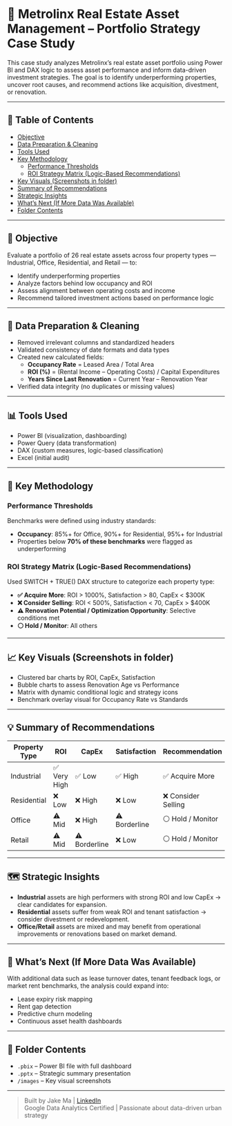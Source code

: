 # 🏢 Metrolinx Real Estate Asset Management – Portfolio Strategy Case Study

This case study analyzes Metrolinx’s real estate asset portfolio using Power BI and DAX logic to assess asset performance and inform data-driven investment strategies. The goal is to identify underperforming properties, uncover root causes, and recommend actions like acquisition, divestment, or renovation.

---
## 📑 Table of Contents

- [Objective](#objective)
- [Data Preparation & Cleaning](#data-preparation--cleaning)
- [Tools Used](#tools-used)
- [Key Methodology](#key-methodology)
  - [Performance Thresholds](#performance-thresholds)
  - [ROI Strategy Matrix (Logic-Based Recommendations)](#roi-strategy-matrix-logic-based-recommendations)
- [Key Visuals (Screenshots in folder)](#key-visuals-screenshots-in-folder)
- [Summary of Recommendations](#summary-of-recommendations)
- [Strategic Insights](#️-strategic-insights)
- [What’s Next (If More Data Was Available)](#whats-next-if-more-data-was-available)
- [Folder Contents](#folder-contents)

---
## 📌 Objective

Evaluate a portfolio of 26 real estate assets across four property types — Industrial, Office, Residential, and Retail — to:
- Identify underperforming properties
- Analyze factors behind low occupancy and ROI
- Assess alignment between operating costs and income
- Recommend tailored investment actions based on performance logic

---

## 🧹 Data Preparation & Cleaning

- Removed irrelevant columns and standardized headers
- Validated consistency of date formats and data types
- Created new calculated fields:
  - **Occupancy Rate** = Leased Area / Total Area
  - **ROI (%)** = (Rental Income – Operating Costs) / Capital Expenditures
  - **Years Since Last Renovation** = Current Year – Renovation Year
- Verified data integrity (no duplicates or missing values)

---

## 📊 Tools Used

- Power BI (visualization, dashboarding)
- Power Query (data transformation)
- DAX (custom measures, logic-based classification)
- Excel (initial audit)

---

## 🧠 Key Methodology

### Performance Thresholds
Benchmarks were defined using industry standards:
- **Occupancy**: 85%+ for Office, 90%+ for Residential, 95%+ for Industrial
- Properties below **70% of these benchmarks** were flagged as underperforming

### ROI Strategy Matrix (Logic-Based Recommendations)
Used SWITCH + TRUE() DAX structure to categorize each property type:
- **✅ Acquire More**: ROI > 1000%, Satisfaction > 80, CapEx < $300K
- **❌ Consider Selling**: ROI < 500%, Satisfaction < 70, CapEx > $400K
- **⚠️ Renovation Potential / Optimization Opportunity**: Selective conditions met
- **⚪ Hold / Monitor**: All others

---

## 📈 Key Visuals (Screenshots in folder)

- Clustered bar charts by ROI, CapEx, Satisfaction
- Bubble charts to assess Renovation Age vs Performance
- Matrix with dynamic conditional logic and strategy icons
- Benchmark overlay visual for Occupancy Rate vs Standards

---

## 💡 Summary of Recommendations

| Property Type | ROI | CapEx | Satisfaction | Recommendation |
|---------------|-----|-------|--------------|----------------|
| Industrial    | ✅ Very High | ✅ Low | ✅ High | ✅ Acquire More |
| Residential   | ❌ Low       | ❌ High | ❌ Low  | ❌ Consider Selling |
| Office        | ⚠️ Mid       | ❌ High | ⚠️ Borderline | ⚪ Hold / Monitor |
| Retail        | ⚠️ Mid       | ⚠️ Borderline | ❌ Low  | ⚪ Hold / Monitor |

---

## 🗺️ Strategic Insights

- **Industrial** assets are high performers with strong ROI and low CapEx → clear candidates for expansion.
- **Residential** assets suffer from weak ROI and tenant satisfaction → consider divestment or redevelopment.
- **Office/Retail** assets are mixed and may benefit from operational improvements or renovations based on market demand.

---

## 📌 What’s Next (If More Data Was Available)

With additional data such as lease turnover dates, tenant feedback logs, or market rent benchmarks, the analysis could expand into:
- Lease expiry risk mapping
- Rent gap detection
- Predictive churn modeling
- Continuous asset health dashboards

---

## 🧰 Folder Contents

- `.pbix` – Power BI file with full dashboard
- `.pptx` – Strategic summary presentation
- `/images` – Key visual screenshots

---

> Built by Jake Ma | [LinkedIn](https://www.linkedin.com/in/jake-ma-0a4278282/)  
> Google Data Analytics Certified | Passionate about data-driven urban strategy
